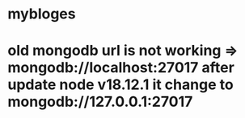 # mybloges



# old mongodb url is not working => mongodb://localhost:27017 after update node  v18.12.1 it change to mongodb://127.0.0.1:27017